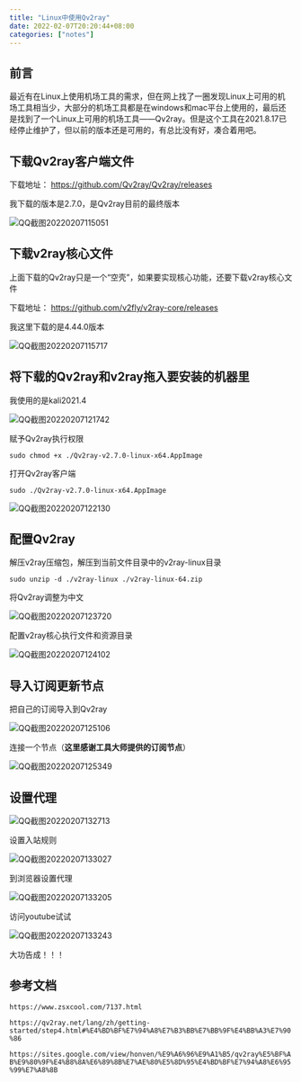 ```yaml
---
title: "Linux中使用Qv2ray"
date: 2022-02-07T20:20:44+08:00
categories: ["notes"]
---
```


## 前言

最近有在Linux上使用机场工具的需求，但在网上找了一圈发现Linux上可用的机场工具相当少，大部分的机场工具都是在windows和mac平台上使用的，最后还是找到了一个Linux上可用的机场工具——Qv2ray。但是这个工具在2021.8.17已经停止维护了，但以前的版本还是可用的，有总比没有好，凑合着用吧。

## 下载Qv2ray客户端文件

下载地址： https://github.com/Qv2ray/Qv2ray/releases

我下载的版本是2.7.0，是Qv2ray目前的最终版本

![QQ截图20220207115051](https://s2.loli.net/2022/02/07/WmMwjpFZ56EsKA7.png)

## 下载v2ray核心文件

上面下载的Qv2ray只是一个“空壳”，如果要实现核心功能，还要下载v2ray核心文件 

下载地址： https://github.com/v2fly/v2ray-core/releases

我这里下载的是4.44.0版本

![QQ截图20220207115717](https://s2.loli.net/2022/02/07/wQxAPYVTbaqmn3S.png)

## 将下载的Qv2ray和v2ray拖入要安装的机器里

我使用的是kali2021.4

![QQ截图20220207121742](https://s2.loli.net/2022/02/07/FIsledkMD35LhBu.png)

赋予Qv2ray执行权限

`sudo chmod +x ./Qv2ray-v2.7.0-linux-x64.AppImage`

打开Qv2ray客户端

`sudo ./Qv2ray-v2.7.0-linux-x64.AppImage`

![QQ截图20220207122130](https://s2.loli.net/2022/02/07/H3LpnSfPXkOioBb.png)

## 配置Qv2ray

解压v2ray压缩包，解压到当前文件目录中的v2ray-linux目录

`sudo unzip -d ./v2ray-linux ./v2ray-linux-64.zip `

将Qv2ray调整为中文

![QQ截图20220207123720](https://s2.loli.net/2022/02/07/6Urlp5WoZGgMFv4.png)

配置v2ray核心执行文件和资源目录

![QQ截图20220207124102](https://s2.loli.net/2022/02/07/OXvYCdI4msMa6kg.png)

## 导入订阅更新节点

把自己的订阅导入到Qv2ray

![QQ截图20220207125106](https://s2.loli.net/2022/02/07/AF3tPf4daX6Bp1H.png)

连接一个节点（**这里感谢工具大师提供的订阅节点**）

![QQ截图20220207125349](https://s2.loli.net/2022/02/07/HP3w4xY5gEUclBX.png)

## 设置代理

![QQ截图20220207132713](https://s2.loli.net/2022/02/07/A7cL3pN2qH1v5D8.png)

设置入站规则

![QQ截图20220207133027](https://s2.loli.net/2022/02/07/S8dHMiZbsOuGhAC.png)

到浏览器设置代理

![QQ截图20220207133205](https://s2.loli.net/2022/02/07/PMmXp72I6DksCc8.png)

访问youtube试试

![QQ截图20220207133243](https://s2.loli.net/2022/02/07/bTPCfisuDVXWL9K.png)

大功告成！！！

## 参考文档

`https://www.zsxcool.com/7137.html`

`https://qv2ray.net/lang/zh/getting-started/step4.html#%E4%BD%BF%E7%94%A8%E7%B3%BB%E7%BB%9F%E4%BB%A3%E7%90%86`

`https://sites.google.com/view/honven/%E9%A6%96%E9%A1%B5/qv2ray%E5%BF%AB%E9%80%9F%E4%B8%8A%E6%89%8B%E7%AE%80%E5%8D%95%E4%BD%BF%E7%94%A8%E6%95%99%E7%A8%8B`
